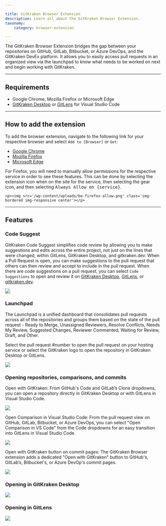 ```yaml
---

title: GitKraken Browser Extension
description: Learn all about the GitKraken Browser Extension.
taxonomy:
    category: browser-extension

---
```


The GitKraken Browser Extension bridges the gap between your repositories on GitHub, GitLab, Bitbucket, or Azure DevOps, and the GitKraken DevEx platform. It allows you to easily access pull requests in an organized view via the launchpad to know what needs to be worked on next and begin working with GitKraken. 

***

## Requirements

* Google Chrome, Mozilla Firefox or Microsoft Edge
* [GitKraken Desktop](https://www.gitkraken.com/git-client/try-free) or [GitLens](https://www.gitkraken.com/gitlens/try-free) for Visual Studio Code

***

## How to add the extension

To add the browser extension, navigate to the following link for your respective browser and select `Add to [Browser]` or `Get`:
* [Google Chrome](https://chrome.google.com/webstore/detail/gitkraken/egmopflbpgdjmmkeabegohajillnebco)
* [Mozilla Firefox](https://addons.mozilla.org/en-US/firefox/addon/gitkraken-browser-extension/)
* [Microsoft Edge](https://microsoftedge.microsoft.com/addons/detail/gitkraken/eehliiniplilmbgcnghhaneefihofjnl)

<div class='callout callout--basic'>
    <p>For Firefox, you will need to manually allow permissions for the respective service in order to see these features. This can be done by selecting the extension icon when on the site for the service, then selecting the gear icon, and then selecting <kbd>Always Allow on {service}</kbd>.</p>

    <p><img src='/wp-content/uploads/be-firefox-allow.png' class='img-bordered img-responsive center'></p>
</div>


***

## Features

### Code Suggest

GitKraken Code Suggest simplifies code review by allowing you to make suggestions and edits across the entire project, not just on the lines that were changed, within GitLens, GitKraken Desktop, and gitkraken.dev. When a Pull Request is open, you can make suggestions to the pull request that others can then review and accept to include in the pull request. When there are code suggestions on a pull request, you can select `Code Suggestions` to open and review it on [GitKraken Desktop](), [GitLens](gitlens/gitlens-features/#code-suggest-preview), or [gitkraken.dev](/gk-dev-home/#code-suggest). 

<img src="/wp-content/uploads/gkbe-code-suggest.png" class="img-bordered img-responsive center">

### Launchpad

The Launchpad is a unified dashboard that consolidates pull requests across all of the repositories and groups them based on the state of the pull request - Ready to Merge, Unassigned Reviewers, Resolve Conflicts, Needs My Review, Suggested Changes, Reviewer Commented, Waiting for Review, Draft, and Other. 

Select the pull request #number to open the pull request on your hosting service or select the GitKraken logo to open the repository in GitKraken Desktop or GitLens.

<img src="/wp-content/uploads/gkbe-launchpad.png" class="img-bordered img-responsive center">

### Opening repositories, comparisons, and commits

Open with GitKraken: From GitHub's Code and GitLab’s Clone dropdowns, you can open a repository directly in GitKraken Desktop or with GitLens in Visual Studio Code.

<img src="/wp-content/uploads/be-clone.png" class="img-bordered img-responsive center">

Open Comparison in Visual Studio Code: From the pull request view on GitHub, GitLab, Bitbucket, or Azure DevOps, you can select "Open Comparison in VS Code" from the Code dropdowns for an easy transition into GitLens in Visual Studio Code.

<img src="/wp-content/uploads/be-pull-request.png" class="img-bordered img-responsive center">

Open with GitKraken button on commit pages: The GitKraken Browser extension adds a dedicated "Open with GitKraken" button to GitHub's, GitLab’s, Bitbucket's, or Azure DevOp's commit pages.

<img src="/wp-content/uploads/be-commit.png" class="img-bordered img-responsive center">

### Opening in GitKraken Desktop

<img src='/wp-content/uploads/gkc-be-open-repo.gif' class='img-bordered img-responsive center'>

### Opening in GitLens

<img src='/wp-content/uploads/gl-be-open-repo.gif' class='img-bordered img-responsive center'>